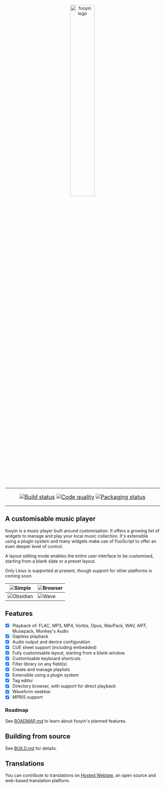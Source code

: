 <p align="center">
<img src="https://github.com/ludouzi/fooyin/assets/45490980/a6c6923a-5de3-4d29-a6e9-f73ebd5181ac" width="40%" alt="fooyin logo">
</p>

<hr />

<p align="center" style="font-size: 18px;">
<a href="https://github.com/ludouzi/fooyin/actions/workflows/build.yml"><img src="https://github.com/ludouzi/fooyin/actions/workflows/build.yml/badge.svg" alt="Build status"></a>
<a href="https://app.codacy.com/gh/ludouzi/fooyin/dashboard?utm_source=gh&utm_medium=referral&utm_content=&utm_campaign=Badge_grade"><img src="https://app.codacy.com/project/badge/Grade/ae0c3e9825d849b0b64697e59e4dfea6" alt="Code quality"></a>
<a href="https://repology.org/project/fooyin/versions"><img src="https://repology.org/badge/tiny-repos/fooyin.svg" alt="Packaging status"></a>
</p>

<hr />

## A customisable music player

fooyin is a music player built around customisation. It offers a growing list of widgets to manage and play your local 
music collection. It's extensible using a plugin system and many widgets make use of FooScript to offer an even deeper 
level of control.

A layout editing mode enables the entire user interface to be customised, starting from a blank slate or a preset layout.

Only Linux is supported at present, though support for other platforms is coming soon.

| ![Simple](https://raw.githubusercontent.com/ludouzi/fooyin/master/data/images/simple-dark.png)     | ![Browser](https://raw.githubusercontent.com/ludouzi/fooyin/master/data/images/browser-dark.png) |
|----------------------------------------------------------------------------------------------------|--------------------------------------------------------------------------------------------------|
| ![Obsidian](https://raw.githubusercontent.com/ludouzi/fooyin/master/data/images/obsidian-dark.png) | ![Wave](https://raw.githubusercontent.com/ludouzi/fooyin/master/data/images/viewer-dark.png)     |

## Features

* [x] Playback of: FLAC, MP3, MP4, Vorbis, Opus, WavPack, WAV, AIFF, Musepack, Monkey's Audio
* [x] Gapless playback
* [x] Audio output and device configuration
* [x] CUE sheet support (including embedded)
* [x] Fully customisable layout, starting from a blank window
* [x] Customisable keyboard shortcuts
* [x] Filter library on any field(s)
* [x] Create and manage playlists
* [x] Extensible using a plugin system
* [x] Tag editor
* [x] Directory browser, with support for direct playback
* [x] Waveform seekbar
* [x] MPRIS support

### Roadmap

See [ROADMAP.md](ROADMAP.md) to learn about fooyin's planned features.

## Building from source

See [BUILD.md](BUILD.md) for details.

## Translations

You can contribute to translations on [Hosted Weblate](https://hosted.weblate.org/projects/fooyin/),
an open source and web-based translation platform.
